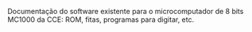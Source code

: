Documentação do software existente para o microcomputador de 8 bits MC1000 da CCE: ROM, fitas, programas para digitar, etc.
